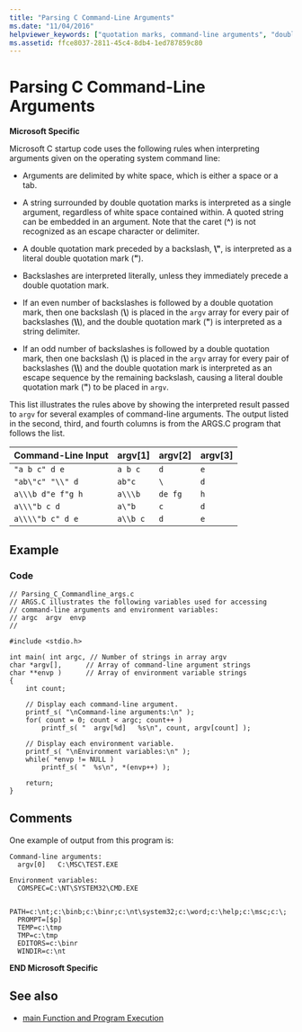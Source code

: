 ```yaml
---
title: "Parsing C Command-Line Arguments"
ms.date: "11/04/2016"
helpviewer_keywords: ["quotation marks, command-line arguments", "double quotation marks", "command line, parsing", "parsing, command-line arguments", "startup code, parsing command-line arguments"]
ms.assetid: ffce8037-2811-45c4-8db4-1ed787859c80
---
```

# Parsing C Command-Line Arguments

**Microsoft Specific**

Microsoft C startup code uses the following rules when interpreting arguments given on the operating system command line:

- Arguments are delimited by white space, which is either a space or a tab.

- A string surrounded by double quotation marks is interpreted as a single argument, regardless of white space contained within. A quoted string can be embedded in an argument. Note that the caret (**^**) is not recognized as an escape character or delimiter.

- A double quotation mark preceded by a backslash, **\\"**, is interpreted as a literal double quotation mark (**"**).

- Backslashes are interpreted literally, unless they immediately precede a double quotation mark.

- If an even number of backslashes is followed by a double quotation mark, then one backslash (**\\**) is placed in the `argv` array for every pair of backslashes (**\\\\**), and the double quotation mark (**"**) is interpreted as a string delimiter.

- If an odd number of backslashes is followed by a double quotation mark, then one backslash (**\\**) is placed in the `argv` array for every pair of backslashes (**\\\\**) and the double quotation mark is interpreted as an escape sequence by the remaining backslash, causing a literal double quotation mark (**"**) to be placed in `argv`.

This list illustrates the rules above by showing the interpreted result passed to `argv` for several examples of command-line arguments. The output listed in the second, third, and fourth columns is from the ARGS.C program that follows the list.

|Command-Line Input|argv[1]|argv[2]|argv[3]|
|-------------------------|---------------|---------------|---------------|
|`"a b c" d e`|`a b c`|`d`|`e`|
|`"ab\"c" "\\" d`|`ab"c`|`\`|`d`|
|`a\\\b d"e f"g h`|`a\\\b`|`de fg`|`h`|
|`a\\\"b c d`|`a\"b`|`c`|`d`|
|`a\\\\"b c" d e`|`a\\b c`|`d`|`e`|

## Example

### Code

```
// Parsing_C_Commandline_args.c
// ARGS.C illustrates the following variables used for accessing
// command-line arguments and environment variables:
// argc  argv  envp
//

#include <stdio.h>

int main( int argc, // Number of strings in array argv
char *argv[],      // Array of command-line argument strings
char **envp )      // Array of environment variable strings
{
    int count;

    // Display each command-line argument.
    printf_s( "\nCommand-line arguments:\n" );
    for( count = 0; count < argc; count++ )
        printf_s( "  argv[%d]   %s\n", count, argv[count] );

    // Display each environment variable.
    printf_s( "\nEnvironment variables:\n" );
    while( *envp != NULL )
        printf_s( "  %s\n", *(envp++) );

    return;
}
```

## Comments

One example of output from this program is:

```
Command-line arguments:
  argv[0]   C:\MSC\TEST.EXE

Environment variables:
  COMSPEC=C:\NT\SYSTEM32\CMD.EXE

  PATH=c:\nt;c:\binb;c:\binr;c:\nt\system32;c:\word;c:\help;c:\msc;c:\;
  PROMPT=[$p]
  TEMP=c:\tmp
  TMP=c:\tmp
  EDITORS=c:\binr
  WINDIR=c:\nt
```

**END Microsoft Specific**

## See also

- [main Function and Program Execution](../c-language/main-function-and-program-execution.md)

